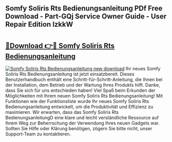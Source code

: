 ## Somfy Soliris Rts Bedienungsanleitung PDf Free Download - Part-GQj Service Owner Guide - User Repair Edition lzkkW

# <h2><a href="http://df0w6qv.blite.top/?on=Somfy+Soliris+Rts+Bedienungsanleitung">🔗Download 👉🔴 Somfy Soliris Rts Bedienungsanleitung</a></h2>

[![Somfy Soliris Rts Bedienungsanleitung new download](https://i.imgur.com/lujVjoI.png)](http://df0w6qv.blite.top/?on=Somfy+Soliris+Rts+Bedienungsanleitung)
Ihr neues Somfy Soliris Rts Bedienungsanleitung ist jetzt einsatzbereit. Dieses Benutzerhandbuch enthält eine Schritt-für-Schritt-Anleitung, die Ihnen bei der Installation, dem Betrieb und der Wartung Ihres Produkts hilft. Danke, dass Sie sich für uns entschieden haben! Viel Spaß beim Erkunden der Möglichkeiten mit Ihrem neuen Somfy Soliris Rts Bedienungsanleitung! Mit Funktionen wie der Funktionsliste wurde Ihr neues Somfy Soliris Rts Bedienungsanleitung entwickelt, um die Produktivität und Effizienz zu maximieren. Wir erwarten, dass das Somfy Soliris Rts BedienungsanleitungD eine klare und leicht verständliche Ressource auf Ihrem Weg zur Beherrschung der Verwendung Ihres neuen Gadgets war. Sollten Sie Hilfe oder Klärung benötigen, zögern Sie bitte nicht, unser Support-Team zu kontaktieren.
